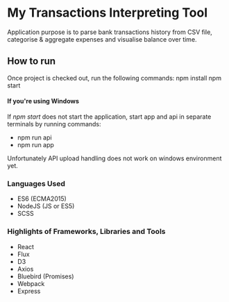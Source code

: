 # My Transactions Interpreting Tool
Application purpose is to parse bank transactions history from CSV file,
categorise & aggregate expenses and visualise balance over time.

## How to run
Once project is checked out, run the following commands:
  npm install
  npm start

#### If you're using Windows
If *npm start* does not start the application, start app and api in separate terminals by running commands:
- npm run api
- npm run app

Unfortunately API upload handling does not work on windows environment yet.

### Languages Used
- ES6 (ECMA2015)
- NodeJS (JS or ES5)
- SCSS

### Highlights of Frameworks, Libraries and Tools
- React
- Flux
- D3
- Axios
- Bluebird (Promises)
- Webpack
- Express